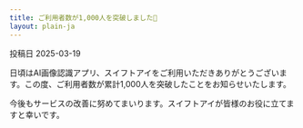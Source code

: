 ```yaml
---
title: ご利用者数が1,000人を突破しました🎉
layout: plain-ja
---
```

投稿日 2025-03-19

日頃はAI画像認識アプリ、スイフトアイをご利用いただきありがとうございます。この度、ご利用者数が累計1,000人を突破したことをお知らせいたします。

今後もサービスの改善に努めてまいります。スイフトアイが皆様のお役に立てますと幸いです。
